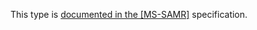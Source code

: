 This type is [documented in the [MS-SAMR]](https://learn.microsoft.com/en-us/openspecs/windows_protocols/ms-samr/c2efbd27-7166-4305-a33d-e2519a1dc2cf) specification.
